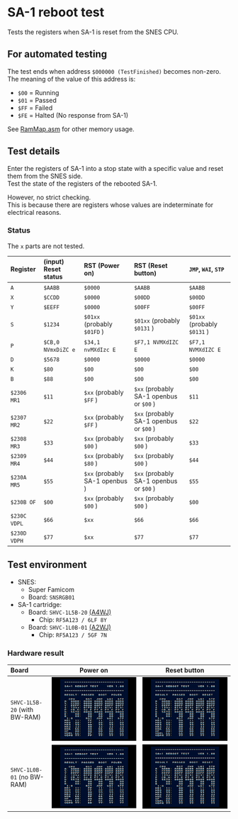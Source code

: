 # SA-1 reboot test  

Tests the registers when SA-1 is reset from the SNES CPU.  

## For automated testing  

The test ends when address `$000000 (TestFinished)` becomes non-zero.  
The meaning of the value of this address is:  

* `$00` = Running  
* `$01` = Passed  
* `$FF` = Failed  
* `$FE` = Halted (No response from SA-1)  

See [RamMap.asm](RamMap.asm) for other memory usage.  

## Test details  

Enter the registers of SA-1 into a stop state with a specific value and reset them from the SNES side.  
Test the state of the registers of the rebooted SA-1.  

However, no strict checking.  
This is because there are registers whose values are indeterminate for electrical reasons.  

### Status   

The `x` parts are not tested.  

| Register	| (input) Reset status	| RST (Power on)			| RST (Reset button)				| `JMP`, `WAI`, `STP`			|
|:--------------|:----------------------|:--------------------------------------|:----------------------------------------------|:--------------------------------------|
| `A`		| `$AABB`		| `$0000`				| `$AABB`					| `$AABB`				|
| `X`		| `$CCDD`		| `$0000`				| `$00DD`					| `$00DD`				|
| `Y`		| `$EEFF`		| `$0000`				| `$00FF`					| `$00FF`				|
| `S`		| `$1234`		| `$01xx` (probably `$01FD` )		| `$01xx` (probably `$0131` )			| `$01xx` (probably `$0131` )		|
| `P`		| `$CB,0 NVmxDiZC e`	| `$34,1 nvMXdIzc E`			| `$F7,1 NVMXdIZC E`				| `$F7,1 NVMXdIZC E`			|
| `D`		| `$5678`		| `$0000`				| `$0000`					| `$0000`				|
| `K`		| `$80`			| `$00`					| `$00`						| `$00`					|
| `B`		| `$88`			| `$00`					| `$00`						| `$00`					|
| `$2306 MR1`	| `$11`			| `$xx` (probably `$FF` )		| `$xx` (probably SA-1 openbus or `$00` )	| `$11`					|
| `$2307 MR2`	| `$22`			| `$xx` (probably `$FF` )		| `$xx` (probably SA-1 openbus or `$00` )	| `$22`					|
| `$2308 MR3`	| `$33`			| `$xx` (probably `$00` )		| `$xx` (probably `$00` )			| `$33`					|
| `$2309 MR4`	| `$44`			| `$xx` (probably `$80` )		| `$xx` (probably `$00` )			| `$44`					|
| `$230A MR5`	| `$55`			| `$xx` (probably SA-1 openbus )	| `$xx` (probably SA-1 openbus or `$00` )	| `$55`					|
| `$230B OF`	| `$00`			| `$xx` (probably `$00` )		| `$xx` (probably `$00` )			| `$00`					|
| `$230C VDPL`	| `$66`			| `$xx`					| `$66`						| `$66`					|
| `$230D VDPH`	| `$77`			| `$xx`					| `$77`						| `$77`					|

## Test environment  

* SNES:  
  * Super Famicom  
  * Board: `SNSRGB01`  
* SA-1 cartridge:  
  * Board: `SHVC-1L5B-20` [(A4WJ)](https://absindx.github.io/ZpIndIndY/Articles/SnesSA1Cartridge/)  
    * Chip: `RF5A123 / 6LF 8Y`  
  * Board: `SHVC-1L0B-01` [(A2WJ)](https://github.com/absindx/SNES-TestRoms/issues/2#issue-2447184008)  
    * Chip: `RF5A123 / 5GF 7N`  

### Hardware result  

| Board				| Power on						| Reset button						|
|:------------------------------|:-----------------------------------------------------:|:-----------------------------------------------------:|
| `SHVC-1L5B-20` (with BW-RAM)	| ![SHVC-1L5B-20 Power](Image/SHVC-1L5B-20%20Power.png)	| ![SHVC-1L5B-20 Reset](Image/SHVC-1L5B-20%20Reset.png)	|
| `SHVC-1L0B-01` (no BW-RAM)	| ![SHVC-1L0B-01 Power](Image/SHVC-1L0B-01%20Power.png)	| ![SHVC-1L0B-01 Reset](Image/SHVC-1L0B-01%20Reset.png)	|


